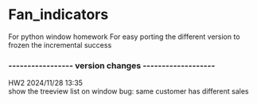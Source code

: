 # Fan_indicators
For python window homework
For easy porting the different version to frozen the incremental success 

### ----------------- version changes -------------------
HW2  2024/11/28 13:35   
    show the treeview list on window 
    bug: same customer has different sales